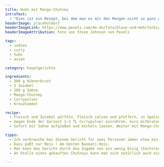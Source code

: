 ```yaml
---
title: Huhn mit Mango-Chutney
introText:
  - "Dies ist ein Rezept, bei dem man es mit den Mengen nicht so ganz genau nehmen sollte, schließlich ist eine schöne Soße nur in ausreichender Menge zu würdigen."
headerImage: placeholder7
headerImageLink: https://www.pexels.com/de-de/foto/blaue-und-mehrfarbige-abstrakte-malerei-1307114/
headerImageAttribution: Foto von Steve Johnson von Pexels

tags:
  - indien
  - curry
  - huhn
  - asien

category: hauptgerichte

ingredients:
  - 300 g Hühnerbrust
  - 1 Zwiebel
  - 200 g Sahne
  - Mango-Chutney
  - Currypulver
  - Kreuzkümmel

recipe:
  - Fleisch und Zwiebel würfeln. Fleisch salzen und pfeffern, in Speisestärke wenden und mit den Zwiebeln anbraten.
  - Gegen Ende der Garzeit 1-2 TL Currypulver einrühren, kurz mitbraten, dann 2 EL Mango-Chutney hinzugeben, einrühren.
  - Sofort mit Sahne aufgießen und köcheln lassen. Weiter mit Mango-Chutney und Curry-Pulver sowie eventuell ein wenig Kreuzkümmel abschmecken.

tipps:
  - Ich verbrauche bei diesem Gericht für zwei Personen immer etwa ein halbes Glas Mango-Chutney, dies als Orientierungshilfe.
  - Dazu paßt nur Reis ! Am besten Basmati-Reis.
  - Man kann das Gericht durch die Zugabe von ein wenig Essig (höchstens 2 EL) ein bischen säuerlicher machen. Dafür reicht der billige Weinesssig, den man sonst im wesentlichen zum Entkalken nehmen kann.
  - An Stelle eines gekauften Chutneys kann man sich natürlich auch eines selber machen.

---
```


